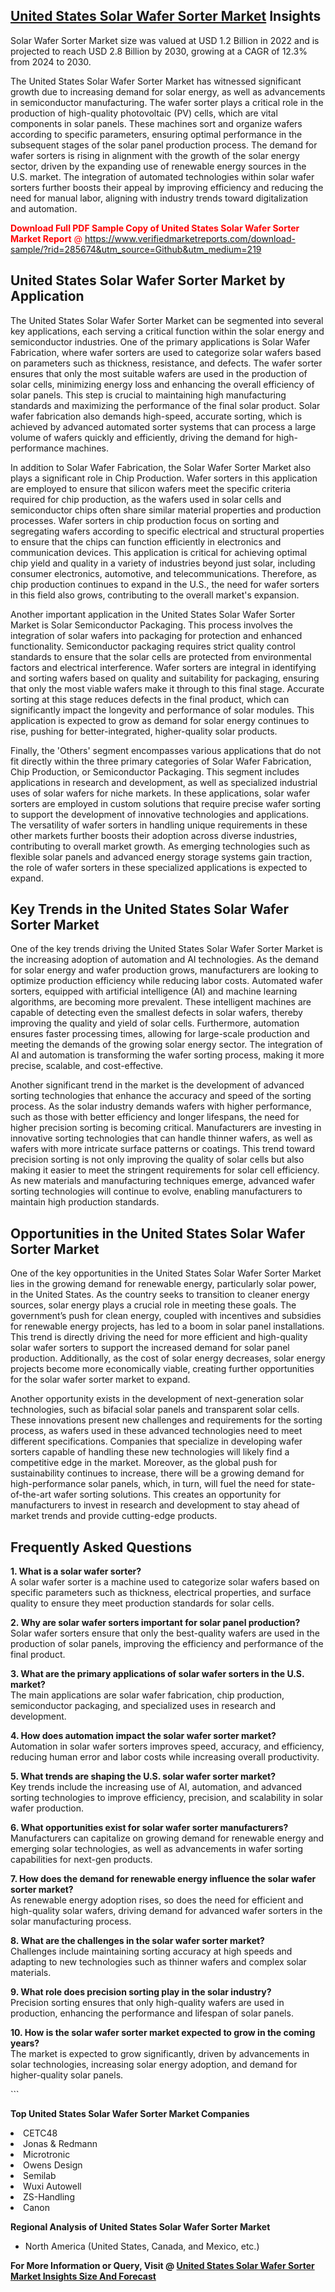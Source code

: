<h2><a href="https://www.verifiedmarketreports.com/download-sample/?rid=285674&amp;utm_source=Github&amp;utm_medium=219" target="_blank">United States Solar Wafer Sorter Market</a> Insights</h2><p>Solar Wafer Sorter Market size was valued at USD 1.2 Billion in 2022 and is projected to reach USD 2.8 Billion by 2030, growing at a CAGR of 12.3% from 2024 to 2030.</p><p> <p>The United States Solar Wafer Sorter Market has witnessed significant growth due to increasing demand for solar energy, as well as advancements in semiconductor manufacturing. The wafer sorter plays a critical role in the production of high-quality photovoltaic (PV) cells, which are vital components in solar panels. These machines sort and organize wafers according to specific parameters, ensuring optimal performance in the subsequent stages of the solar panel production process. The demand for wafer sorters is rising in alignment with the growth of the solar energy sector, driven by the expanding use of renewable energy sources in the U.S. market. The integration of automated technologies within solar wafer sorters further boosts their appeal by improving efficiency and reducing the need for manual labor, aligning with industry trends toward digitalization and automation. <p><span class=""><span style="color: #ff0000;"><strong>Download Full PDF Sample Copy of United States Solar Wafer Sorter Market Report</strong> @ </span><a href="https://www.verifiedmarketreports.com/download-sample/?rid=285674&amp;utm_source=Github&amp;utm_medium=219" target="_blank">https://www.verifiedmarketreports.com/download-sample/?rid=285674&amp;utm_source=Github&amp;utm_medium=219</a></span></p></p> <h2>United States Solar Wafer Sorter Market by Application</h2> <p>The United States Solar Wafer Sorter Market can be segmented into several key applications, each serving a critical function within the solar energy and semiconductor industries. One of the primary applications is Solar Wafer Fabrication, where wafer sorters are used to categorize solar wafers based on parameters such as thickness, resistance, and defects. The wafer sorter ensures that only the most suitable wafers are used in the production of solar cells, minimizing energy loss and enhancing the overall efficiency of solar panels. This step is crucial to maintaining high manufacturing standards and maximizing the performance of the final solar product. Solar wafer fabrication also demands high-speed, accurate sorting, which is achieved by advanced automated sorter systems that can process a large volume of wafers quickly and efficiently, driving the demand for high-performance machines. <p>In addition to Solar Wafer Fabrication, the Solar Wafer Sorter Market also plays a significant role in Chip Production. Wafer sorters in this application are employed to ensure that silicon wafers meet the specific criteria required for chip production, as the wafers used in solar cells and semiconductor chips often share similar material properties and production processes. Wafer sorters in chip production focus on sorting and segregating wafers according to specific electrical and structural properties to ensure that the chips can function efficiently in electronics and communication devices. This application is critical for achieving optimal chip yield and quality in a variety of industries beyond just solar, including consumer electronics, automotive, and telecommunications. Therefore, as chip production continues to expand in the U.S., the need for wafer sorters in this field also grows, contributing to the overall market's expansion. <p>Another important application in the United States Solar Wafer Sorter Market is Solar Semiconductor Packaging. This process involves the integration of solar wafers into packaging for protection and enhanced functionality. Semiconductor packaging requires strict quality control standards to ensure that the solar cells are protected from environmental factors and electrical interference. Wafer sorters are integral in identifying and sorting wafers based on quality and suitability for packaging, ensuring that only the most viable wafers make it through to this final stage. Accurate sorting at this stage reduces defects in the final product, which can significantly impact the longevity and performance of solar modules. This application is expected to grow as demand for solar energy continues to rise, pushing for better-integrated, higher-quality solar products. <p>Finally, the 'Others' segment encompasses various applications that do not fit directly within the three primary categories of Solar Wafer Fabrication, Chip Production, or Semiconductor Packaging. This segment includes applications in research and development, as well as specialized industrial uses of solar wafers for niche markets. In these applications, solar wafer sorters are employed in custom solutions that require precise wafer sorting to support the development of innovative technologies and applications. The versatility of wafer sorters in handling unique requirements in these other markets further boosts their adoption across diverse industries, contributing to overall market growth. As emerging technologies such as flexible solar panels and advanced energy storage systems gain traction, the role of wafer sorters in these specialized applications is expected to expand. <h2>Key Trends in the United States Solar Wafer Sorter Market</h2> <p>One of the key trends driving the United States Solar Wafer Sorter Market is the increasing adoption of automation and AI technologies. As the demand for solar energy and wafer production grows, manufacturers are looking to optimize production efficiency while reducing labor costs. Automated wafer sorters, equipped with artificial intelligence (AI) and machine learning algorithms, are becoming more prevalent. These intelligent machines are capable of detecting even the smallest defects in solar wafers, thereby improving the quality and yield of solar cells. Furthermore, automation ensures faster processing times, allowing for large-scale production and meeting the demands of the growing solar energy sector. The integration of AI and automation is transforming the wafer sorting process, making it more precise, scalable, and cost-effective. <p>Another significant trend in the market is the development of advanced sorting technologies that enhance the accuracy and speed of the sorting process. As the solar industry demands wafers with higher performance, such as those with better efficiency and longer lifespans, the need for higher precision sorting is becoming critical. Manufacturers are investing in innovative sorting technologies that can handle thinner wafers, as well as wafers with more intricate surface patterns or coatings. This trend toward precision sorting is not only improving the quality of solar cells but also making it easier to meet the stringent requirements for solar cell efficiency. As new materials and manufacturing techniques emerge, advanced wafer sorting technologies will continue to evolve, enabling manufacturers to maintain high production standards. <h2>Opportunities in the United States Solar Wafer Sorter Market</h2> <p>One of the key opportunities in the United States Solar Wafer Sorter Market lies in the growing demand for renewable energy, particularly solar power, in the United States. As the country seeks to transition to cleaner energy sources, solar energy plays a crucial role in meeting these goals. The government’s push for clean energy, coupled with incentives and subsidies for renewable energy projects, has led to a boom in solar panel installations. This trend is directly driving the need for more efficient and high-quality solar wafer sorters to support the increased demand for solar panel production. Additionally, as the cost of solar energy decreases, solar energy projects become more economically viable, creating further opportunities for the solar wafer sorter market to expand. <p>Another opportunity exists in the development of next-generation solar technologies, such as bifacial solar panels and transparent solar cells. These innovations present new challenges and requirements for the sorting process, as wafers used in these advanced technologies need to meet different specifications. Companies that specialize in developing wafer sorters capable of handling these new technologies will likely find a competitive edge in the market. Moreover, as the global push for sustainability continues to increase, there will be a growing demand for high-performance solar panels, which, in turn, will fuel the need for state-of-the-art wafer sorting solutions. This creates an opportunity for manufacturers to invest in research and development to stay ahead of market trends and provide cutting-edge products. <h2>Frequently Asked Questions</h2> <p><strong>1. What is a solar wafer sorter?</strong><br> A solar wafer sorter is a machine used to categorize solar wafers based on specific parameters such as thickness, electrical properties, and surface quality to ensure they meet production standards for solar cells.</p> <p><strong>2. Why are solar wafer sorters important for solar panel production?</strong><br> Solar wafer sorters ensure that only the best-quality wafers are used in the production of solar panels, improving the efficiency and performance of the final product.</p> <p><strong>3. What are the primary applications of solar wafer sorters in the U.S. market?</strong><br> The main applications are solar wafer fabrication, chip production, semiconductor packaging, and specialized uses in research and development.</p> <p><strong>4. How does automation impact the solar wafer sorter market?</strong><br> Automation in solar wafer sorters improves speed, accuracy, and efficiency, reducing human error and labor costs while increasing overall productivity.</p> <p><strong>5. What trends are shaping the U.S. solar wafer sorter market?</strong><br> Key trends include the increasing use of AI, automation, and advanced sorting technologies to improve efficiency, precision, and scalability in solar wafer production.</p> <p><strong>6. What opportunities exist for solar wafer sorter manufacturers?</strong><br> Manufacturers can capitalize on growing demand for renewable energy and emerging solar technologies, as well as advancements in wafer sorting capabilities for next-gen products.</p> <p><strong>7. How does the demand for renewable energy influence the solar wafer sorter market?</strong><br> As renewable energy adoption rises, so does the need for efficient and high-quality solar wafers, driving demand for advanced wafer sorters in the solar manufacturing process.</p> <p><strong>8. What are the challenges in the solar wafer sorter market?</strong><br> Challenges include maintaining sorting accuracy at high speeds and adapting to new technologies such as thinner wafers and complex solar materials.</p> <p><strong>9. What role does precision sorting play in the solar industry?</strong><br> Precision sorting ensures that only high-quality wafers are used in production, enhancing the performance and lifespan of solar panels.</p> <p><strong>10. How is the solar wafer sorter market expected to grow in the coming years?</strong><br> The market is expected to grow significantly, driven by advancements in solar technologies, increasing solar energy adoption, and demand for higher-quality solar panels.</p> ```</p><p><strong>Top United States Solar Wafer Sorter Market Companies</strong></p><div data-test-id=""><p><li>CETC48</li><li> Jonas & Redmann</li><li> Microtronic</li><li> Owens Design</li><li> Semilab</li><li> Wuxi Autowell</li><li> ZS-Handling</li><li> Canon</li></p><div><strong>Regional Analysis of&nbsp;United States Solar Wafer Sorter Market</strong></div><ul><li dir="ltr"><p dir="ltr">North America&nbsp;(United States, Canada, and Mexico, etc.)</p></li></ul><p><strong>For More Information or Query, Visit @&nbsp;</strong><strong><a href="https://www.verifiedmarketreports.com/product/solar-wafer-sorter-market/?utm_source=Github&amp;utm_medium=219" target="_blank">United States Solar Wafer Sorter Market Insights Size And Forecast</a></strong></p></div>
